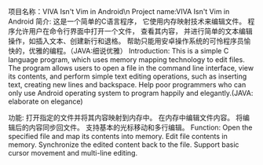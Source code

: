 项目名称：VIVA Isn't Vim in Android\n
Project name:VIVA Isn't Vim in Android
简介:
这是一个简单的C语言程序，
它使用内存映射技术来编辑文件。
程序允许用户在命令行界面中打开一个文件，
查看其内容，
并进行简单的文本编辑操作，如插入文本、创建新行和退格。
帮助只能用安卓操作系统的可怜程序员愉快的，优雅的编程。（JAVA:细说优雅）
Introduction: 
This is a simple C language program, 
which uses memory mapping technology to edit files. 
The program allows users to open a file in the command line interface, 
view its contents, 
and perform simple text editing operations, 
such as inserting text, creating new lines and backspace.
Help poor programmers who can only use Android operating system to program happily and elegantly.(JAVA: elaborate on elegance)

功能:
打开指定的文件并将其内容映射到内存中。
在内存中编辑文件内容。
将编辑后的内容同步回文件。
支持基本的光标移动和多行编辑。
Function: 
Open the specified file and map its contents into memory. 
Edit file contents in memory. 
Synchronize the edited content back to the file. 
Support basic cursor movement and multi-line editing.
